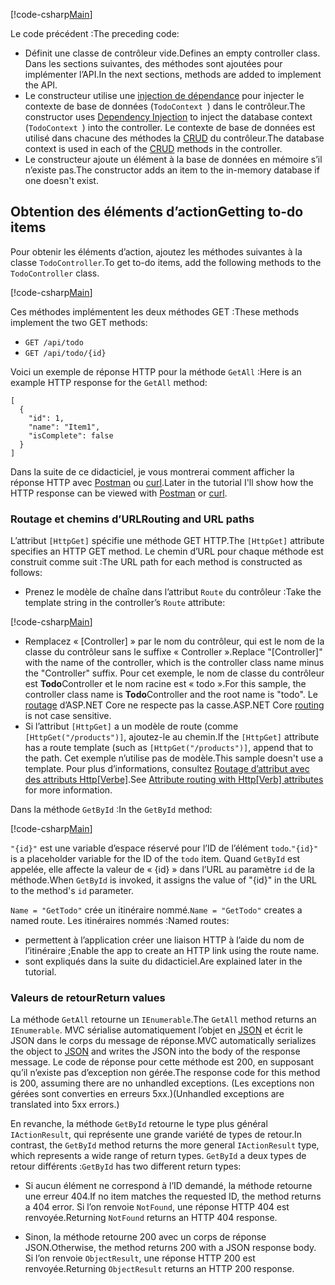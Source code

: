 [!code-csharp[Main](../../tutorials/first-web-api/sample/TodoApi/Controllers/TodoController2.cs?name=snippet_todo1)]

<span data-ttu-id="a6796-101">Le code précédent :</span><span class="sxs-lookup"><span data-stu-id="a6796-101">The preceding code:</span></span>

* <span data-ttu-id="a6796-102">Définit une classe de contrôleur vide.</span><span class="sxs-lookup"><span data-stu-id="a6796-102">Defines an empty controller class.</span></span> <span data-ttu-id="a6796-103">Dans les sections suivantes, des méthodes sont ajoutées pour implémenter l’API.</span><span class="sxs-lookup"><span data-stu-id="a6796-103">In the next sections, methods are added to implement the API.</span></span>
* <span data-ttu-id="a6796-104">Le constructeur utilise une [injection de dépendance](xref:fundamentals/dependency-injection) pour injecter le contexte de base de données (`TodoContext `) dans le contrôleur.</span><span class="sxs-lookup"><span data-stu-id="a6796-104">The constructor uses [Dependency Injection](xref:fundamentals/dependency-injection) to inject the database context (`TodoContext `) into the controller.</span></span> <span data-ttu-id="a6796-105">Le contexte de base de données est utilisé dans chacune des méthodes la [CRUD](https://wikipedia.org/wiki/Create,_read,_update_and_delete) du contrôleur.</span><span class="sxs-lookup"><span data-stu-id="a6796-105">The database context is used in each of the [CRUD](https://wikipedia.org/wiki/Create,_read,_update_and_delete) methods in the controller.</span></span>
* <span data-ttu-id="a6796-106">Le constructeur ajoute un élément à la base de données en mémoire s’il n’existe pas.</span><span class="sxs-lookup"><span data-stu-id="a6796-106">The constructor adds an item to the in-memory database if one doesn't exist.</span></span>

## <a name="getting-to-do-items"></a><span data-ttu-id="a6796-107">Obtention des éléments d’action</span><span class="sxs-lookup"><span data-stu-id="a6796-107">Getting to-do items</span></span>

<span data-ttu-id="a6796-108">Pour obtenir les éléments d’action, ajoutez les méthodes suivantes à la classe `TodoController`.</span><span class="sxs-lookup"><span data-stu-id="a6796-108">To get to-do items, add the following methods to the `TodoController` class.</span></span>

[!code-csharp[Main](../../tutorials/first-web-api/sample/TodoApi/Controllers/TodoController.cs?name=snippet_GetAll)]

<span data-ttu-id="a6796-109">Ces méthodes implémentent les deux méthodes GET :</span><span class="sxs-lookup"><span data-stu-id="a6796-109">These methods implement the two GET methods:</span></span>

* `GET /api/todo`
* `GET /api/todo/{id}`

<span data-ttu-id="a6796-110">Voici un exemple de réponse HTTP pour la méthode `GetAll` :</span><span class="sxs-lookup"><span data-stu-id="a6796-110">Here is an example HTTP response for the `GetAll` method:</span></span>

```
[
  {
    "id": 1,
    "name": "Item1",
    "isComplete": false
  }
]
   ```

<span data-ttu-id="a6796-111">Dans la suite de ce didacticiel, je vous montrerai comment afficher la réponse HTTP avec [Postman](https://www.getpostman.com/) ou [curl](https://developer.apple.com/legacy/library/documentation/Darwin/Reference/ManPages/man1/curl.1.html).</span><span class="sxs-lookup"><span data-stu-id="a6796-111">Later in the tutorial I'll show how the HTTP response can be viewed with [Postman](https://www.getpostman.com/) or [curl](https://developer.apple.com/legacy/library/documentation/Darwin/Reference/ManPages/man1/curl.1.html).</span></span>

### <a name="routing-and-url-paths"></a><span data-ttu-id="a6796-112">Routage et chemins d’URL</span><span class="sxs-lookup"><span data-stu-id="a6796-112">Routing and URL paths</span></span>

<span data-ttu-id="a6796-113">L’attribut `[HttpGet]` spécifie une méthode GET HTTP.</span><span class="sxs-lookup"><span data-stu-id="a6796-113">The `[HttpGet]` attribute specifies an HTTP GET method.</span></span> <span data-ttu-id="a6796-114">Le chemin d’URL pour chaque méthode est construit comme suit :</span><span class="sxs-lookup"><span data-stu-id="a6796-114">The URL path for each method is constructed as follows:</span></span>

* <span data-ttu-id="a6796-115">Prenez le modèle de chaîne dans l’attribut `Route` du contrôleur :</span><span class="sxs-lookup"><span data-stu-id="a6796-115">Take the template string in the controller’s `Route` attribute:</span></span>

[!code-csharp[Main](../../tutorials/first-web-api/sample/TodoApi/Controllers/TodoController.cs?name=TodoController&highlight=3)]

* <span data-ttu-id="a6796-116">Remplacez « [Controller] » par le nom du contrôleur, qui est le nom de la classe du contrôleur sans le suffixe « Controller ».</span><span class="sxs-lookup"><span data-stu-id="a6796-116">Replace "[Controller]" with the name of the controller, which is the controller class name minus the "Controller" suffix.</span></span> <span data-ttu-id="a6796-117">Pour cet exemple, le nom de classe du contrôleur est **Todo**Controller et le nom racine est « todo ».</span><span class="sxs-lookup"><span data-stu-id="a6796-117">For this sample, the controller class name is **Todo**Controller and the root name is "todo".</span></span> <span data-ttu-id="a6796-118">Le [routage](xref:mvc/controllers/routing) d’ASP.NET Core ne respecte pas la casse.</span><span class="sxs-lookup"><span data-stu-id="a6796-118">ASP.NET Core [routing](xref:mvc/controllers/routing) is not case sensitive.</span></span>
* <span data-ttu-id="a6796-119">Si l’attribut `[HttpGet]` a un modèle de route (comme `[HttpGet("/products")]`, ajoutez-le au chemin.</span><span class="sxs-lookup"><span data-stu-id="a6796-119">If the `[HttpGet]` attribute has a route template (such as `[HttpGet("/products")]`, append that to the path.</span></span> <span data-ttu-id="a6796-120">Cet exemple n’utilise pas de modèle.</span><span class="sxs-lookup"><span data-stu-id="a6796-120">This sample doesn't use a template.</span></span> <span data-ttu-id="a6796-121">Pour plus d’informations, consultez [Routage d’attribut avec des attributs Http[Verbe]](xref:mvc/controllers/routing#attribute-routing-with-httpverb-attributes).</span><span class="sxs-lookup"><span data-stu-id="a6796-121">See [Attribute routing with Http[Verb] attributes](xref:mvc/controllers/routing#attribute-routing-with-httpverb-attributes) for more information.</span></span>

<span data-ttu-id="a6796-122">Dans la méthode `GetById` :</span><span class="sxs-lookup"><span data-stu-id="a6796-122">In the `GetById` method:</span></span>

[!code-csharp[Main](../../tutorials/first-web-api/sample/TodoApi/Controllers/TodoController.cs?name=snippet_GetByID&highlight=1-2)]

<span data-ttu-id="a6796-123">`"{id}"` est une variable d’espace réservé pour l’ID de l’élément `todo`.</span><span class="sxs-lookup"><span data-stu-id="a6796-123">`"{id}"` is a placeholder variable for the ID of the `todo` item.</span></span> <span data-ttu-id="a6796-124">Quand `GetById` est appelée, elle affecte la valeur de « {id} » dans l’URL au paramètre `id` de la méthode.</span><span class="sxs-lookup"><span data-stu-id="a6796-124">When `GetById` is invoked, it assigns the value of "{id}" in the URL to the method's `id` parameter.</span></span>

<span data-ttu-id="a6796-125">`Name = "GetTodo"` crée un itinéraire nommé.</span><span class="sxs-lookup"><span data-stu-id="a6796-125">`Name = "GetTodo"` creates a named route.</span></span> <span data-ttu-id="a6796-126">Les itinéraires nommés :</span><span class="sxs-lookup"><span data-stu-id="a6796-126">Named routes:</span></span>

* <span data-ttu-id="a6796-127">permettent à l’application créer une liaison HTTP à l’aide du nom de l’itinéraire ;</span><span class="sxs-lookup"><span data-stu-id="a6796-127">Enable the app to create an HTTP link using the route name.</span></span>
* <span data-ttu-id="a6796-128">sont expliqués dans la suite du didacticiel.</span><span class="sxs-lookup"><span data-stu-id="a6796-128">Are explained later in the tutorial.</span></span>

### <a name="return-values"></a><span data-ttu-id="a6796-129">Valeurs de retour</span><span class="sxs-lookup"><span data-stu-id="a6796-129">Return values</span></span>

<span data-ttu-id="a6796-130">La méthode `GetAll` retourne un `IEnumerable`.</span><span class="sxs-lookup"><span data-stu-id="a6796-130">The `GetAll` method returns an `IEnumerable`.</span></span> <span data-ttu-id="a6796-131">MVC sérialise automatiquement l’objet en [JSON](http://www.json.org/) et écrit le JSON dans le corps du message de réponse.</span><span class="sxs-lookup"><span data-stu-id="a6796-131">MVC automatically serializes the object to [JSON](http://www.json.org/) and writes the JSON into the body of the response message.</span></span> <span data-ttu-id="a6796-132">Le code de réponse pour cette méthode est 200, en supposant qu’il n’existe pas d’exception non gérée.</span><span class="sxs-lookup"><span data-stu-id="a6796-132">The response code for this method is 200, assuming there are no unhandled exceptions.</span></span> <span data-ttu-id="a6796-133">(Les exceptions non gérées sont converties en erreurs 5xx.)</span><span class="sxs-lookup"><span data-stu-id="a6796-133">(Unhandled exceptions are translated into 5xx errors.)</span></span>

<span data-ttu-id="a6796-134">En revanche, la méthode `GetById` retourne le type plus général `IActionResult`, qui représente une grande variété de types de retour.</span><span class="sxs-lookup"><span data-stu-id="a6796-134">In contrast, the `GetById` method returns the more general `IActionResult` type, which represents a wide range of return types.</span></span> <span data-ttu-id="a6796-135">`GetById` a deux types de retour différents :</span><span class="sxs-lookup"><span data-stu-id="a6796-135">`GetById` has two different return types:</span></span>

* <span data-ttu-id="a6796-136">Si aucun élément ne correspond à l’ID demandé, la méthode retourne une erreur 404.</span><span class="sxs-lookup"><span data-stu-id="a6796-136">If no item matches the requested ID, the method returns a 404 error.</span></span> <span data-ttu-id="a6796-137">Si l’on renvoie `NotFound`, une réponse HTTP 404 est renvoyée.</span><span class="sxs-lookup"><span data-stu-id="a6796-137">Returning `NotFound` returns an HTTP 404 response.</span></span>

* <span data-ttu-id="a6796-138">Sinon, la méthode retourne 200 avec un corps de réponse JSON.</span><span class="sxs-lookup"><span data-stu-id="a6796-138">Otherwise, the method returns 200 with a JSON response body.</span></span> <span data-ttu-id="a6796-139">Si l’on renvoie `ObjectResult`, une réponse HTTP 200 est renvoyée.</span><span class="sxs-lookup"><span data-stu-id="a6796-139">Returning `ObjectResult` returns an HTTP 200 response.</span></span>
